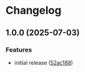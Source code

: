 # Changelog

## 1.0.0 (2025-07-03)


### Features

* initial release ([52ac188](https://github.com/sarin59337/nommy/commit/52ac1880662f2ce9d3aa3af8e04efbf311bf71a7))
